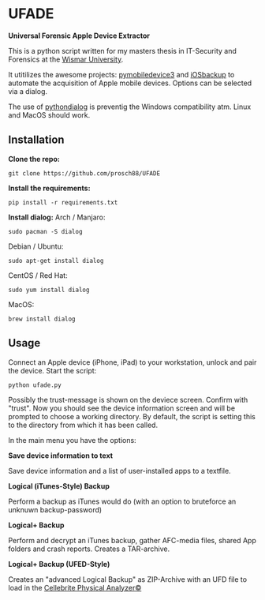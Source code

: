 # UFADE
**Universal Forensic Apple Device Extractor**

This is a python script written for my masters thesis in IT-Security and Forensics at the [Wismar University](https://www.hs-wismar.de/).

It utitilizes the awesome projects: [pymobiledevice3](https://github.com/doronz88/pymobiledevice3) and [iOSbackup](https://github.com/avibrazil/iOSbackup) to automate the acquisition of Apple mobile devices. Options can be selected via a dialog.

The use of [pythondialog](https://github.com/frougon/pythondialog) is preventig the Windows compatibility atm. Linux and MacOS should work.



## Installation

**Clone the repo:**
```
git clone https://github.com/prosch88/UFADE
```
**Install the requirements:**
```
pip install -r requirements.txt 
```
**Install dialog:**
Arch / Manjaro:
```
sudo pacman -S dialog
```
Debian / Ubuntu:
```
sudo apt-get install dialog
```
CentOS / Red Hat:
```
sudo yum install dialog
```
MacOS:
```
brew install dialog
```


## Usage

Connect an Apple device (iPhone, iPad) to your workstation, unlock and pair the device.
Start the script:
```
python ufade.py
```
Possibly the trust-message is shown on the deviece screen. Confirm with "trust".
Now you should see the device information screen and will be prompted to choose a working directory.
By default, the script is setting this to the directory from which it has been called.

In the main menu you have the options:

**Save device information to text**

Save device information and a list of user-installed apps to a textfile.

**Logical (iTunes-Style) Backup**

Perform a backup as iTunes would do (with an option to bruteforce an unknuwn backup-password)

**Logical+ Backup**

Perform and decrypt an iTunes backup, gather AFC-media files, shared App folders and crash reports. Creates a TAR-archive.

**Logical+ Backup (UFED-Style)**

Creates an "advanced Logical Backup" as ZIP-Archive with an UFD file to load in the [Cellebrite Physical Analyzer©](https://cellebrite.com/de/cellebrite-physical-analyzer-de/)






